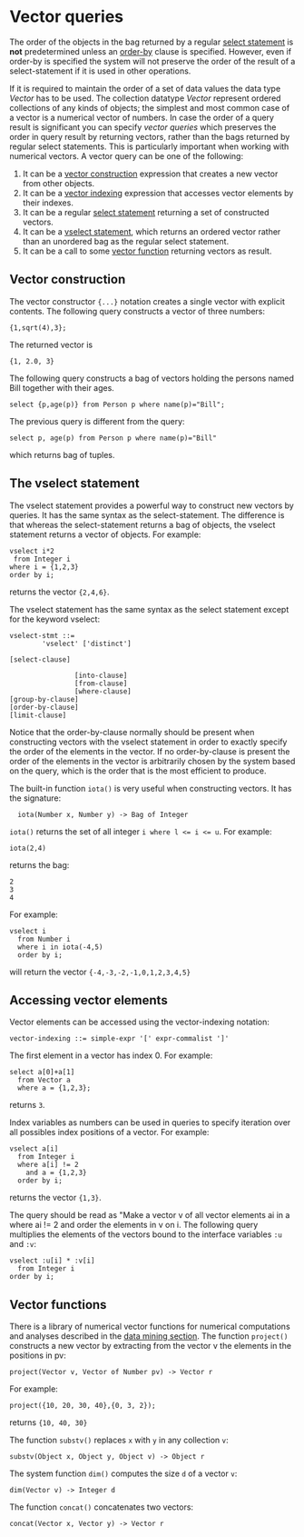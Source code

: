 # Vector queries

The order of the objects in the bag returned by a regular [select statement](#select-statement) is __not__ predetermined unless an [order-by](#order-by-clause) clause is specified. However, even if order-by is specified the system will not preserve the order of the result of a select-statement if it is used in other operations.

If it is required to maintain the order of a set of data values the data type *Vector* has to be used. The collection datatype *Vector* represent ordered collections of any kinds of objects; the simplest and most common case of a vector is a numerical vector of numbers. In case the order of a query result is significant you can specify *vector queries* which preserves the order in query result by returning vectors, rather than the bags returned by regular select statements. This is particularly important when working with numerical vectors. A vector query can be one of the following:

1.  It can be a [vector construction](#vector-construction) expression that creates a new vector from other objects.
2.  It can be a [vector indexing](#vector-index) expression that accesses vector elements by their indexes.
3.  It can be a regular [select statement](#select-statement) returning a set of constructed vectors.
4.  It can be a [vselect statement](#vselect), which returns an ordered vector rather than an unordered bag as the regular select statement.
5.  It can be a call to some [vector function](#vector-function) returning vectors as result.

## Vector construction

The vector constructor `{...}` notation creates a single vector with explicit contents. The following query constructs a vector of three numbers:
```
{1,sqrt(4),3};
```
The returned vector is
```
{1, 2.0, 3}
```
The following query constructs a bag of vectors holding the persons named Bill together with their ages.
```
select {p,age(p)} from Person p where name(p)="Bill";
```

The previous query is different from the query:
```
select p, age(p) from Person p where name(p)="Bill"
```
which returns bag of tuples.

## The vselect statement

The vselect statement provides a powerful way to construct new vectors by queries. It has the same syntax as the select-statement. The difference is that whereas the select-statement returns a bag of objects, the vselect statement returns a vector of objects. For example:
```
vselect i*2
 from Integer i
where i = {1,2,3}
order by i;
```
returns the vector `{2,4,6}`.

The vselect statement has the same syntax as the select statement except for the keyword vselect:
```
vselect-stmt ::=
        'vselect' ['distinct']

[select-clause]

                [into-clause]  
                [from-clause]
                [where-clause]
[group-by-clause]
[order-by-clause]
[limit-clause]
```

Notice that the order-by-clause normally should be present when constructing vectors with the vselect statement in order to exactly specify the order of the elements in the vector. If no order-by-clause is present the order of the elements in the vector is arbitrarily chosen by the system based on the query, which is the order that is the most efficient to produce.

The built-in function `iota()` is very useful when constructing vectors. It has the signature:
```
  iota(Number x, Number y) -> Bag of Integer
```
`iota()` returns the set of all integer `i where l <= i <= u`. For example:
```
iota(2,4)
```
returns the bag:
```
2
3
4
```
For example:
```
vselect i
  from Number i
  where i in iota(-4,5)
  order by i;
```
will return the vector `{-4,-3,-2,-1,0,1,2,3,4,5}`

## Accessing vector elements

Vector elements can be accessed using the vector-indexing notation:
```
vector-indexing ::= simple-expr '[' expr-commalist ']'
```
The first element in a vector has index 0. For example:
```
select a[0]+a[1]
  from Vector a
  where a = {1,2,3};
```
returns `3`.

Index variables as numbers can be used in queries to specify iteration over all possibles index positions of a vector. For example:
```
vselect a[i]
  from Integer i
  where a[i] != 2
    and a = {1,2,3}
  order by i;
```
returns the vector `{1,3}`.

The query should be read as "Make a vector v of all vector elements ai in a where ai != 2 and order the elements in v on i.
The following query multiplies the elements of the vectors bound to the interface variables `:u` and `:v`:
```
vselect :u[i] * :v[i]
  from Integer i
order by i;
```

## Vector functions

There is a library of numerical vector functions for numerical computations and analyses described in the [data mining section](data-mining-primitives.md). The function `project()` constructs a new vector by extracting from the vector v the elements in the positions in pv:
```
project(Vector v, Vector of Number pv) -> Vector r
```
For example:
```
project({10, 20, 30, 40},{0, 3, 2});
```
returns `{10, 40, 30}`

The function `substv()` replaces `x` with `y` in any collection `v`:
```
substv(Object x, Object y, Object v) -> Object r
```

The system function `dim()` computes the size `d` of a vector `v`:
```
dim(Vector v) -> Integer d
```

The function `concat()` concatenates two vectors:
```
concat(Vector x, Vector y) -> Vector r
```
